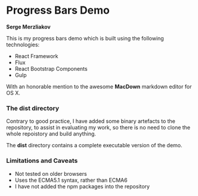 # Progress Bars Demo

**Serge Merzliakov**

This is my progress bars demo which is built using the following technologies:


  * React Framework
  * Flux
  * React Bootstrap Components
  * Gulp


With an honorable mention to the awesome **MacDown** markdown editor for OS X.


### The dist directory

Contrary to good practice, I have added some binary artefacts to the repository, to assist in evaluating my work, so there is no need to clone the whole repoistory and build anything.

The **dist** directory contains a complete executable version of the demo.


### Limitations and Caveats

  * Not tested on older browsers
  * Uses the ECMA5.1 syntax, rather than ECMA6
  * I have not added the npm packages into the repository
